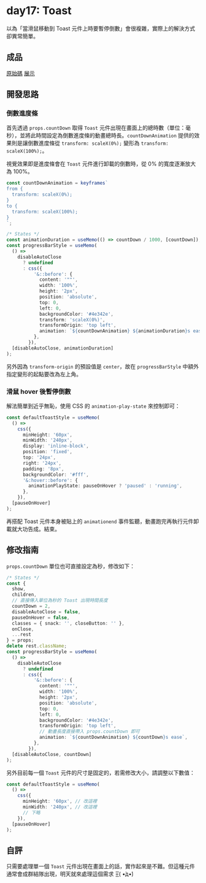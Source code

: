 # day17: Toast

以為「當滑鼠移動到 Toast 元件上時要暫停倒數」會很複雜，實際上的解決方式卻異常簡單。

## 成品

[原始碼](https://gist.github.com/tzynwang/06468f7f9b9966bdd33360262585f2fd)
[展示](https://tzynwang.github.io/ithome-2022-demo/#/Toast)

## 開發思路

### 倒數進度條

首先透過 `props.countDown` 取得 `Toast` 元件出現在畫面上的總時數（單位：毫秒），並將此時間設定為倒數進度條的動畫總時長。`countDownAnimation` 提供的效果則是讓倒數進度條從 `transform: scaleX(0%);` 變形為 `transform: scaleX(100%);`。

視覺效果即是進度條會在 `Toast` 元件進行卸載的倒數時，從 0% 的寬度逐漸放大為 100%。

```ts
const countDownAnimation = keyframes`
from {
  transform: scaleX(0%);
}
to {
  transform: scaleX(100%);
}
`;

/* States */
const animationDuration = useMemo(() => countDown / 1000, [countDown]);
const progressBarStyle = useMemo(
  () =>
    disableAutoClose
      ? undefined
      : css({
          '&::before': {
            content: '""',
            width: '100%',
            height: '2px',
            position: 'absolute',
            top: 0,
            left: 0,
            backgroundColor: '#4e342e',
            transform: 'scaleX(0%)',
            transformOrigin: 'top left',
            animation: `${countDownAnimation} ${animationDuration}s ease`,
          },
        }),
  [disableAutoClose, animationDuration]
);
```

另外因為 `transform-origin` 的預設值是 `center`，故在 `progressBarStyle` 中額外指定變形的起點要改為左上角。

### 滑鼠 hover 後暫停倒數

解法簡單到近乎無恥，使用 CSS 的 `animation-play-state` 來控制即可：

```ts
const defaultToastStyle = useMemo(
  () =>
    css({
      minHeight: '60px',
      minWidth: '240px',
      display: 'inline-block',
      position: 'fixed',
      top: '24px',
      right: '24px',
      padding: '8px',
      backgroundColor: '#fff',
      '&:hover::before': {
        animationPlayState: pauseOnHover ? 'paused' : 'running',
      },
    }),
  [pauseOnHover]
);
```

再搭配 Toast 元件本身被貼上的 `animationend` 事件監聽，動畫跑完再執行元件卸載就大功告成。結束。

## 修改指南

`props.countDown` 單位也可直接設定為秒，修改如下：

```ts
/* States */
const {
  show,
  children,
  // 直接傳入單位為秒的 Toast 出現時間長度
  countDown = 2,
  disableAutoClose = false,
  pauseOnHover = false,
  classes = { snack: '', closeButton: '' },
  onClose,
  ...rest
} = props;
delete rest.className;
const progressBarStyle = useMemo(
  () =>
    disableAutoClose
      ? undefined
      : css({
          '&::before': {
            content: '""',
            width: '100%',
            height: '2px',
            position: 'absolute',
            top: 0,
            left: 0,
            backgroundColor: '#4e342e',
            transformOrigin: 'top left',
            // 動畫長度直接帶入 props.countDown 即可
            animation: `${countDownAnimation} ${countDown}s ease`,
          },
        }),
  [disableAutoClose, countDown]
);
```

另外目前每一個 `Toast` 元件的尺寸是固定的，若需修改大小，請調整以下數值：

```ts
const defaultToastStyle = useMemo(
  () =>
    css({
      minHeight: '60px', // 改這裡
      minWidth: '240px', // 改這裡
      // 下略
    }),
  [pauseOnHover]
);
```

## 自評

只需要處理單一個 `Toast` 元件出現在畫面上的話，實作起來是不難。但這種元件通常會成群結隊出現，明天就來處理這個需求 =͟͟͞͞( •̀д•́)
